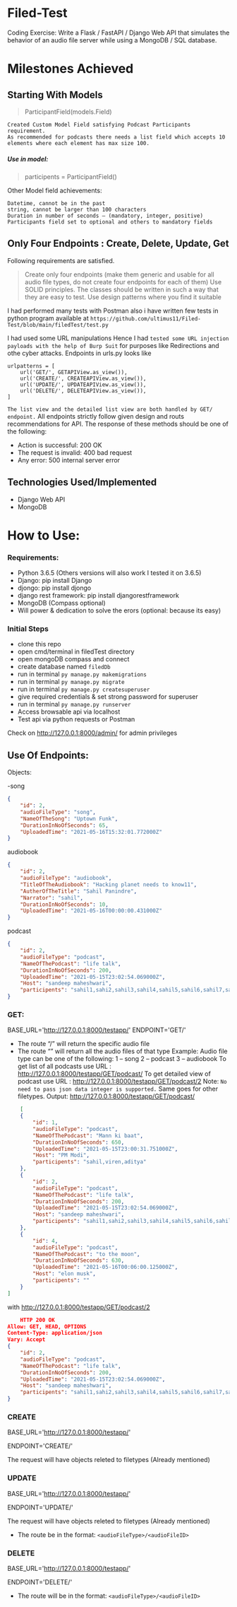 # Filed-Test
Coding Exercise: Write a Flask / FastAPI / Django Web API that simulates the behavior of an audio file  server while using a MongoDB / SQL database. 

# Milestones Achieved 
## Starting With Models
> ParticipantField(models.Field)

```
Created Custom Model Field satisfying Podcast Participants requirement.
As recommended for podcasts there needs a list field which accepts 10 elements where each element has max size 100.
```

##### Use in model:
> participents = ParticipantField()

Other Model field achievements:
```
Datetime, cannot be in the past
string, cannot be larger than 100 characters
Duration in number of seconds – (mandatory, integer, positive)
Participants field set to optional and others to mandatory fields
```
## Only Four Endpoints : Create, Delete, Update, Get 
Following requirements are satisfied.
> Create only four endpoints (make them generic and usable for all audio file types, do not create four endpoints for each of them)
> Use SOLID principles. 
> The classes should be written in such a way that they are easy to test. 
> Use design patterns where you find it suitable

I had performed many tests with Postman also i have written few tests in python program available at `https://github.com/ultimus11/Filed-Test/blob/main/filedTest/test.py`

I had used some URL manipulations Hence I had `tested some URL injection payloads with the help of Burp Suit` for purposes like Redirections and othe cyber attacks.
Endpoints in urls.py looks like
```
urlpatterns = [
    url('GET/', GETAPIView.as_view()),
    url('CREATE/', CREATEAPIView.as_view()),
    url('UPDATE/', UPDATEAPIView.as_view()),
    url('DELETE/', DELETEAPIView.as_view()),
]
```
`The list view and the detailed list view are both handled by GET/ endpoint.`
All endpoints strictly follow given design and routs recommendations for API.
The response of these methods should be one of the following:
- Action is successful: 200 OK 
- The request is invalid: 400 bad request 
- Any error: 500 internal server error 
## Technologies Used/Implemented
- Django Web API
- MongoDB
# How to Use:
### Requirements:
- Python 3.6.5 (Others versions will also work I tested it on 3.6.5)
- Django: pip install Django
- djongo: pip install djongo
- django rest framework: pip install djangorestframework
- MongoDB (Compass optional)
- Will power & dedication to solve the erors (optional: because its easy)
### Initial Steps
- clone this repo
- open cmd/terminal in filedTest directory
- open mongoDB compass and connect
- create database named `filedDb`
- run in terminal `py manage.py makemigrations`
- run in terminal `py manage.py migrate`
- run in terminal `py manage.py createsuperuser`
- give required credentials & set strong password for superuser
- run in terminal `py manage.py runserver`
- Access browsable api via localhost
- Test api via python requests or Postman


Check on http://127.0.0.1:8000/admin/ for admin privileges
## Use Of Endpoints:
Objects:

-song
```json
{
    "id": 2,
    "audioFileType": "song",
    "NameOfTheSong": "Uptown Funk",
    "DurationInNoOfSeconds": 65,
    "UploadedTime": "2021-05-16T15:32:01.772000Z"
}
```
audiobook
```json
{
    "id": 2,
    "audioFileType": "audiobook",
    "TitleOfTheAudiobook": "Hacking planet needs to know11",
    "AutherOfTheTitle": "Sahil Panindre",
    "Narrator": "sahil",
    "DurationInNoOfSeconds": 10,
    "UploadedTime": "2021-05-16T00:00:00.431000Z"
}
```
podcast
```json
{
    "id": 2,
    "audioFileType": "podcast",
    "NameOfThePodcast": "life talk",
    "DurationInNoOfSeconds": 200,
    "UploadedTime": "2021-05-15T23:02:54.069000Z",
    "Host": "sandeep maheshwari",
    "participents": "sahil1,sahi2,sahil3,sahil4,sahil5,sahil6,sahil7,sahil8,sahil9,sahil10"
}
```


### GET:
BASE_URL='http://127.0.0.1:8000/testapp/'
ENDPOINT='GET/'
- The route “<audioFileType>/<audioFileID>” will return the specific audio file
- The route “<audioFileType>” will return all the audio files of that type
Example:
    Audio file type can be one of the following:
        1 – song
        2 – podcast
        3 – audiobook
    To get list of all podcasts use URL : http://127.0.0.1:8000/testapp/GET/podcast/
    To get detailed view of podcast use URL : http://127.0.0.1:8000/testapp/GET/podcast/2
    Note: `No need to pass json data integer is supported.`
    Same goes for other filetypes.
    Output:
    http://127.0.0.1:8000/testapp/GET/podcast/
    
```json
    [
    {
        "id": 1,
        "audioFileType": "podcast",
        "NameOfThePodcast": "Mann ki baat",
        "DurationInNoOfSeconds": 650,
        "UploadedTime": "2021-05-15T23:00:31.751000Z",
        "Host": "PM Modi",
        "participents": "sahil,viren,aditya"
    },
    {
        "id": 2,
        "audioFileType": "podcast",
        "NameOfThePodcast": "life talk",
        "DurationInNoOfSeconds": 200,
        "UploadedTime": "2021-05-15T23:02:54.069000Z",
        "Host": "sandeep maheshwari",
        "participents": "sahil1,sahi2,sahil3,sahil4,sahil5,sahil6,sahil7,sahil8,sahil9,sahil10"
    },
    {
        "id": 4,
        "audioFileType": "podcast",
        "NameOfThePodcast": "to the moon",
        "DurationInNoOfSeconds": 630,
        "UploadedTime": "2021-05-16T00:06:00.125000Z",
        "Host": "elon musk",
        "participents": ""
    }
]

```
    
with http://127.0.0.1:8000/testapp/GET/podcast/2

```json
    HTTP 200 OK
Allow: GET, HEAD, OPTIONS
Content-Type: application/json
Vary: Accept
{
    "id": 2,
    "audioFileType": "podcast",
    "NameOfThePodcast": "life talk",
    "DurationInNoOfSeconds": 200,
    "UploadedTime": "2021-05-15T23:02:54.069000Z",
    "Host": "sandeep maheshwari",
    "participents": "sahil1,sahi2,sahil3,sahil4,sahil5,sahil6,sahil7,sahil8,sahil9,sahil10"
}
```

### CREATE

BASE_URL='http://127.0.0.1:8000/testapp/'

ENDPOINT='CREATE/'

The request will have objects releted to filetypes (Already mentioned)


### UPDATE
BASE_URL='http://127.0.0.1:8000/testapp/'

ENDPOINT='UPDATE/'

The request will have objects releted to filetypes (Already mentioned)

- The route be in the format: `<audioFileType>/<audioFileID>`


### DELETE
BASE_URL='http://127.0.0.1:8000/testapp/'

ENDPOINT='DELETE/'

- The route will be in the format: `<audioFileType>/<audioFileID>`



